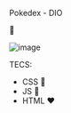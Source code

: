 Pokedex - DIO 

🦖

![image](https://github.com/AlineGpp/pokedex/assets/91920984/44318225-ddc3-42cc-af1e-2c26a047845d)


TECS: 

* CSS 💙
* JS 💛
* HTML ❤️

 
